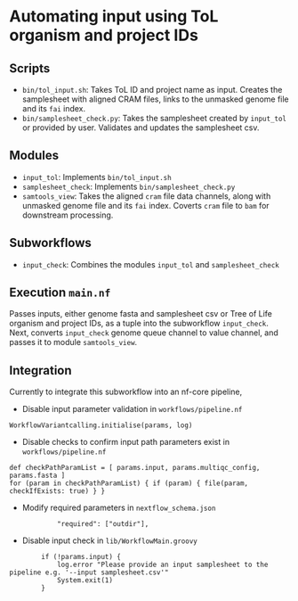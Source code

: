 # Automating input using ToL organism and project IDs

## Scripts

- `bin/tol_input.sh`: Takes ToL ID and project name as input. Creates the samplesheet with aligned CRAM files, links to the unmasked genome file and its `fai` index.
- `bin/samplesheet_check.py`: Takes the samplesheet created by `input_tol` or provided by user. Validates and updates the samplesheet csv.

## Modules

- `input_tol`: Implements `bin/tol_input.sh`
- `samplesheet_check`: Implements `bin/samplesheet_check.py`
- `samtools_view`: Takes the aligned `cram` file data channels, along with unmasked genome file and its `fai` index. Coverts `cram` file to `bam` for downstream processing.

## Subworkflows

- `input_check`: Combines the modules `input_tol` and `samplesheet_check`

## Execution `main.nf`

Passes inputs, either genome fasta and samplesheet csv or Tree of Life organism and project IDs, as a tuple into the subworkflow `input_check`. Next, converts `input_check` genome queue channel to value channel, and passes it to module `samtools_view`.

## Integration

Currently to integrate this subworkflow into an nf-core pipeline,
- Disable input parameter validation in `workflows/pipeline.nf`
```
WorkflowVariantcalling.initialise(params, log)
```
- Disable checks to confirm input path parameters exist in `workflows/pipeline.nf`
```
def checkPathParamList = [ params.input, params.multiqc_config, params.fasta ]
for (param in checkPathParamList) { if (param) { file(param, checkIfExists: true) } }
```
- Modify required parameters in `nextflow_schema.json`
```
            "required": ["outdir"],
```
- Disable input check in `lib/WorkflowMain.groovy`
```
        if (!params.input) {
            log.error "Please provide an input samplesheet to the pipeline e.g. '--input samplesheet.csv'"
            System.exit(1)
        }
```
